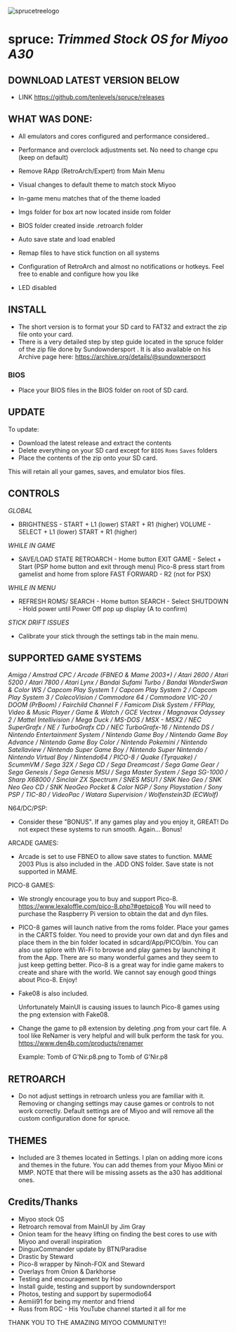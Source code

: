 ![sprucetreelogo](https://github.com/tenlevels/spruce/assets/139886575/f248b441-835c-4f2e-b849-cec145b3ffcf)

# spruce: *Trimmed Stock OS for Miyoo A30*

## DOWNLOAD LATEST VERSION BELOW

  - LINK https://github.com/tenlevels/spruce/releases

## WHAT WAS DONE:

 - All emulators and cores configured and performance considered..

 - Performance and overclock adjustments set. No need to change cpu (keep on default)

 - Remove RApp (RetroArch/Expert) from Main Menu

 - Visual changes to default theme to match stock Miyoo

 - In-game menu matches that of the theme loaded

 - Imgs folder for box art now located inside rom folder

 - BIOS folder created inside .retroarch folder

 - Auto save state and load enabled

 - Remap files to have stick function on all systems

 - Configuration of RetroArch and almost no notifications or hotkeys. Feel free to enable and configure how you like

 - LED disabled

## INSTALL

  - The short version is to format your SD card to FAT32 and extract the zip file onto your card.
  - There is a very detailed step by step guide located in the spruce folder of the zip file done by Sundowndersport . It is also available on his Archive page here: https://archive.org/details/@sundownersport

### BIOS

  - Place your BIOS files in the BIOS folder on root of SD card.

## UPDATE

To update:

- Download the latest release and extract the contents
- Delete everything on your SD card except for `BIOS` `Roms` `Saves` folders
- Place the contents of the zip onto your SD card.

This will retain all your games, saves, and emulator bios files.

## CONTROLS

  *GLOBAL*

  - BRIGHTNESS - START + L1 (lower) START + R1 (higher)
    VOLUME - SELECT + L1 (lower) START + R1 (higher)

  *WHILE IN GAME*

  - SAVE/LOAD STATE RETROARCH - Home button
    EXIT GAME - Select + Start (PSP home button and exit through menu) Pico-8 press start from gamelist and home from splore
    FAST FORWARD - R2 (not for PSX)

  *WHILE IN MENU*

  - REFRESH ROMS/ SEARCH - Home button
    SEARCH - Select
    SHUTDOWN - Hold power until Power Off pop up display (A to confirm)

  *STICK DRIFT ISSUES*

  - Calibrate your stick through the settings tab in the main menu.

## SUPPORTED GAME SYSTEMS

*Amiga / Amstrad CPC / Arcade (FBNEO & Mame 2003+) / Atari 2600 / Atari 5200 / Atari 7800 / Atari Lynx / Bandai Sufami Turbo / Bandai WonderSwan & Color WS / Capcom Play System 1 / Capcom Play System 2 / Capcom Play System 3 / ColecoVision / Commodore 64 / Commodore VIC-20 / DOOM (PrBoom) / Fairchild Channel F / Famicom Disk System / FFPlay, Video & Music Player / Game & Watch / GCE Vectrex / Magnavox Odyssey 2 / Mattel Intellivision / Mega Duck / MS-DOS / MSX - MSX2 / NEC SuperGrafx / NE / TurboGrafx CD / NEC TurboGrafx-16 / Nintendo DS / Nintendo Entertainment System / Nintendo Game Boy / Nintendo Game Boy Advance / Nintendo Game Boy Color / Nintendo Pokemini / Nintendo Satellaview / Nintendo Super Game Boy / Nintendo Super Nintendo / Nintendo Virtual Boy / Nintendo64 / PICO-8 / Quake (Tyrquake) / ScummVM / Sega 32X / Sega CD / Sega Dreamcast / Sega Game Gear / Sega Genesis / Sega Genesis MSU / Sega Master System / Sega SG-1000 / Sharp X68000 / Sinclair ZX Spectrum / SNES MSU1 / SNK Neo Geo / SNK Neo Geo CD / SNK NeoGeo Pocket & Color NGP / Sony Playstation / Sony  PSP / TIC-80 / VideoPac / Watara Supervision / Wolfenstein3D (ECWolf)*

  N64/DC/PSP:

  - Consider these "BONUS". If any games play and you enjoy it, GREAT! Do not expect these systems to run smooth. Again... Bonus!
 
 ARCADE GAMES:

  - Arcade is set to use FBNEO to allow save states to function. MAME 2003 Plus is also included in the .ADD ONS folder. Save state is not supported in MAME.

 PICO-8 GAMES:

   - We strongly encourage you to buy and support Pico-8. https://www.lexaloffle.com/pico-8.php?#getpico8 You will need to purchase the Raspberry Pi version to obtain the dat and dyn files.

   - PICO-8 games will launch native from the roms folder. Place your games in the CARTS folder. You need to provide your own dat and dyn files and place them in the bin folder located in sdcard/App/PICO/bin. You can also use splore with Wi-Fi to browse and play games by launching it from the App. There are so many wonderful games and they seem to just keep getting better. Pico-8 is a great way for indie game makers to create and share with the world. We cannot say enough good things about Pico-8. Enjoy!

  - Fake08 is also included.

    Unfortunately MainUI is causing issues to launch Pico-8 games using the png extension with Fake08.
  
  - Change the game to p8 extension by deleting .png from your cart file. 
  A tool like ReNamer is very helpful and will bulk perform the task for you. https://www.den4b.com/products/renamer

      Example:
        Tomb of G'Nir.p8.png
        to
        Tomb of G'Nir.p8

## RETROARCH

  - Do not adjust settings in retroarch unless you are familiar with it.
  Removing or changing settings may cause games or controls to not work correctly. Default settings are of Miyoo and will remove all the custom configuration done for spruce.

## THEMES

  - Included are 3 themes located in Settings. I plan on adding more icons and themes in the future.
  You can add themes from your Miyoo Mini or MMP. NOTE that there will be missing assets as the a30 has additional ones.

## Credits/Thanks

  - Miyoo stock OS
  - Retroarch removal from MainUI by Jim Gray
  - Onion team for the heavy lifting on finding the best cores to use with Miyoo and overall inspiration
  - DinguxCommander update by BTN/Paradise
  - Drastic by Steward
  - Pico-8 wrapper by Ninoh-FOX and Steward
  - Overlays from Onion & Darkhorse
  - Testing and encouragement by Hoo
  - Install guide, testing and support by sundowndersport
  - Photos, testing and support by supermodio64
  - Aemiii91 for being my mentor and friend
  - Russ from RGC - His YouTube channel started it all for me

THANK YOU TO THE AMAZING MIYOO COMMUNITY!!
